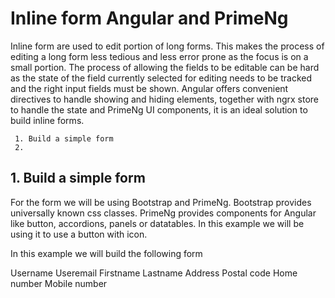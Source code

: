 # Inline form Angular and PrimeNg

Inline form are used to edit portion of long forms. This makes the process of editing a long form less tedious and less error prone as the focus is on a small portion.
The process of allowing the fields to be editable can be hard as the state of the field currently selected for editing needs to be tracked and the right input fields must be shown.
Angular offers convenient directives to handle showing and hiding elements, together with ngrx store to handle the state and PrimeNg UI components, it is an ideal solution to build inline forms.

```
 1. Build a simple form
 2. 
```

## 1. Build a simple form

For the form we will be using Bootstrap and PrimeNg.
Bootstrap provides universally known css classes.
PrimeNg provides components for Angular like button, accordions, panels or datatables. In this example we will be using it to use a button with icon.

In this example we will build the following form

Username
Useremail
Firstname
Lastname
Address
Postal code
Home number
Mobile number